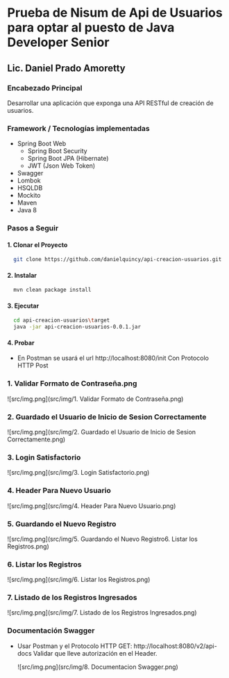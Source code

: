 # Prueba de Nisum de Api de Usuarios para optar al puesto de Java Developer Senior

## Lic. Daniel Prado Amoretty

### Encabezado Principal
Desarrollar una aplicación que exponga una API RESTful de creación de usuarios.

### Framework / Tecnologías implementadas

* Spring Boot Web
  * Spring Boot Security
  * Spring Boot JPA (Hibernate)
  * JWT (Json Web Token)
* Swagger
* Lombok
* HSQLDB
* Mockito
* Maven
* Java 8

### Pasos a Seguir


#### 1. Clonar el Proyecto

 ```bash
   git clone https://github.com/danielquincy/api-creacion-usuarios.git
 ```

#### 2. Instalar
 ```bash
   mvn clean package install
 ```
#### 3. Ejecutar

 ```bash
   cd api-creacion-usuarios\target
   java -jar api-creacion-usuarios-0.0.1.jar
 ```

#### 4. Probar

* En Postman se usará el url http://localhost:8080/init
  Con Protocolo HTTP Post

### 1. Validar Formato de Contraseña.png
![src/img.png](src/img/1. Validar Formato de Contraseña.png)


### 2. Guardado el Usuario de Inicio de Sesion Correctamente
![src/img.png](src/img/2. Guardado el Usuario de Inicio de Sesion Correctamente.png)


### 3. Login Satisfactorio
![src/img.png](src/img/3. Login Satisfactorio.png)


### 4. Header Para Nuevo Usuario
![src/img.png](src/img/4. Header Para Nuevo Usuario.png)


### 5. Guardando el Nuevo Registro
![src/img.png](src/img/5. Guardando el Nuevo Registro6. Listar los  Registros.png)


### 6. Listar los  Registros
![src/img.png](src/img/6. Listar los  Registros.png)


### 7. Listado de los Registros Ingresados
![src/img.png](src/img/7. Listado de los Registros Ingresados.png)



### Documentación Swagger

* Usar Postman y el Protocolo HTTP GET: http://localhost:8080/v2/api-docs
  Validar que lleve autorización en el Header.

  ![src/img.png](src/img/8. Documentacion Swagger.png)


